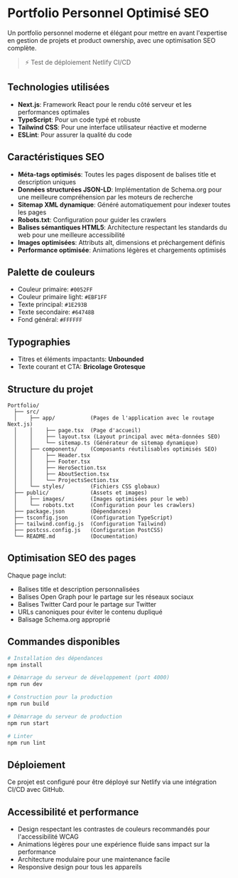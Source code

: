 # Portfolio Personnel Optimisé SEO

Un portfolio personnel moderne et élégant pour mettre en avant l'expertise en gestion de projets et product ownership, avec une optimisation SEO complète.

> ⚡ Test de déploiement Netlify CI/CD

## Technologies utilisées

- **Next.js**: Framework React pour le rendu côté serveur et les performances optimales
- **TypeScript**: Pour un code typé et robuste
- **Tailwind CSS**: Pour une interface utilisateur réactive et moderne
- **ESLint**: Pour assurer la qualité du code

## Caractéristiques SEO

- **Méta-tags optimisés**: Toutes les pages disposent de balises title et description uniques
- **Données structurées JSON-LD**: Implémentation de Schema.org pour une meilleure compréhension par les moteurs de recherche
- **Sitemap XML dynamique**: Généré automatiquement pour indexer toutes les pages
- **Robots.txt**: Configuration pour guider les crawlers
- **Balises sémantiques HTML5**: Architecture respectant les standards du web pour une meilleure accessibilité
- **Images optimisées**: Attributs alt, dimensions et préchargement définis
- **Performance optimisée**: Animations légères et chargements optimisés

## Palette de couleurs

- Couleur primaire: `#0052FF`
- Couleur primaire light: `#EBF1FF`
- Texte principal: `#1E293B`
- Texte secondaire: `#64748B`
- Fond général: `#FFFFFF`

## Typographies

- Titres et éléments impactants: **Unbounded**
- Texte courant et CTA: **Bricolage Grotesque**

## Structure du projet

```
Portfolio/
  ├── src/
  │    ├── app/           (Pages de l'application avec le routage Next.js)
  │    │    ├── page.tsx  (Page d'accueil)
  │    │    ├── layout.tsx (Layout principal avec méta-données SEO)
  │    │    └── sitemap.ts (Générateur de sitemap dynamique)
  │    ├── components/    (Composants réutilisables optimisés SEO)
  │    │    ├── Header.tsx
  │    │    ├── Footer.tsx
  │    │    ├── HeroSection.tsx
  │    │    ├── AboutSection.tsx
  │    │    └── ProjectsSection.tsx
  │    └── styles/        (Fichiers CSS globaux)
  ├── public/             (Assets et images)
  │    ├── images/        (Images optimisées pour le web)
  │    └── robots.txt     (Configuration pour les crawlers)
  ├── package.json        (Dépendances)
  ├── tsconfig.json       (Configuration TypeScript)
  ├── tailwind.config.js  (Configuration Tailwind)
  ├── postcss.config.js   (Configuration PostCSS)
  └── README.md           (Documentation)
```

## Optimisation SEO des pages

Chaque page inclut:
- Balises title et description personnalisées
- Balises Open Graph pour le partage sur les réseaux sociaux
- Balises Twitter Card pour le partage sur Twitter
- URLs canoniques pour éviter le contenu dupliqué
- Balisage Schema.org approprié

## Commandes disponibles

```bash
# Installation des dépendances
npm install

# Démarrage du serveur de développement (port 4000)
npm run dev

# Construction pour la production
npm run build

# Démarrage du serveur de production
npm run start

# Linter
npm run lint
```

## Déploiement

Ce projet est configuré pour être déployé sur Netlify via une intégration CI/CD avec GitHub.

## Accessibilité et performance

- Design respectant les contrastes de couleurs recommandés pour l'accessibilité WCAG
- Animations légères pour une expérience fluide sans impact sur la performance
- Architecture modulaire pour une maintenance facile
- Responsive design pour tous les appareils
